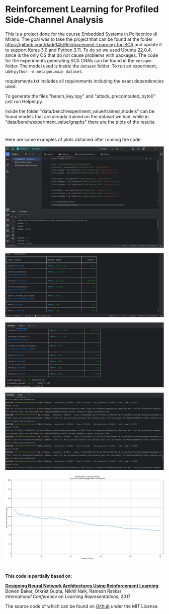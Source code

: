 Reinforcement Learning for Profiled Side-Channel Analysis
========
This is a project done for the course Embedded Systems in Politecnico di Milano.
The goal was to take the project that can be found at the folder https://github.com/dade145/Reinforcement-Learning-for-SCA and update it to support Keras 3.0 and Python 3.11.
To do so we used Ubuntu 22.0.4, since is the only OS that do not cause problems with packages.
The code for the experiments generating SCA CNNs can be found in the `metaqnn` folder.
The model used is inside the `dataset` folder.
To run an experiment, use `python -m metaqnn.main dataset`.

requirements.txt includes all requirements including the exact dependencies used.

To generate the files "bench_key.npy" and "attack_precomputed_byto0" just run Helper.py.

Inside the folder "data/bench/experiment_value/trained_models" can be found models that are already trained on the dataset we had, while in "data/bench/experiment_value/graphs" there are the plots of the results.

#
Here are some examples of plots obtained after running the code:

![Running helper](https://github.com/Theommy01/ESLampertiNaja/blob/main/images/running_helper.png)

![Network building - 1](https://github.com/Theommy01/ESLampertiNaja/blob/main/images/Running%20main%201.png)

![Network building - 2](https://github.com/Theommy01/ESLampertiNaja/blob/main/images/Running%20main%202.png)

![Epoch execution](https://github.com/Theommy01/ESLampertiNaja/blob/main/images/Epoch.png)

![Bench_0001 Graph](https://github.com/Theommy01/ESLampertiNaja/blob/main/images/Graph.png)

#
**This code is partially based on:**

**[Designing Neural Network Architectures Using Reinforcement Learning](https://arxiv.org/pdf/1611.02167.pdf)**   
Bowen Baker, Otkrist Gupta, Nikhil Naik, Ramesh Raskar  
*International Conference on Learning Representations*, 2017

The source code of which can be found on [Github](https://github.com/bowenbaker/metaqnn/) under the MIT License.
